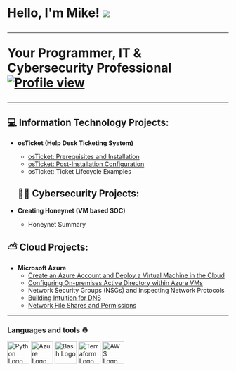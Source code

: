 <h1>Hello, I'm Mike! <img src="https://raw.githubusercontent.com/MartinHeinz/MartinHeinz/master/wave.gif" <br/>
  
 
---
 Your Programmer</a>, IT & Cybersecurity Professional</a>
[![Profile view](https://komarev.com/ghpvc/?username=Afrocybersamurai&label=Profile%20views&color=0e75b6&style=flat)](https://github.com/Afrocybersamurai)

 ---

    

<h2>💻 Information Technology Projects:</h2>

- <b>osTicket (Help Desk Ticketing System)</b>
  - [osTicket: Prerequisites and Installation](https://github.com/Afrocybersamurai/osticket-prereqs)
  - [osTicket: Post-Installation Configuration](https://github.com/Afrocybersamurai/osTicket---Post-Configuration-Setup)
  - osTicket: Ticket Lifecycle Examples
 

  <h2>👨‍💻 Cybersecurity Projects:</h2>

- <b>Creating Honeynet (VM based SOC)</b>
  - Honeynet Summary

<h2>⛅ Cloud Projects:</h2>

- <b>Microsoft Azure</b>
  - [Create an Azure Account and Deploy a Virtual Machine in the Cloud](https://github.com/Afrocybersamurai/Azure-VM-create)
  - [Configuring On-premises Active Directory within Azure VMs](https://github.com/Afrocybersamurai/active-directory-azure)
  - Network Security Groups (NSGs) and Inspecting Network Protocols
  - [Building Intuition for DNS](https://github.com/Afrocybersamurai/Building-Intuition-DNS)
  - [Network File Shares and Permissions](https://github.com/Afrocybersamurai/Network-File-Shares-and-Permissions)
 
   
---
### Languages and tools ⚙️
<!-- For more icons please follow  https://github.com/MikeCodesDotNET/ColoredBadges -->
<p>
 <img src="https://cdn.worldvectorlogo.com/logos/python-5.svg" alt="Python Logo" width="50" height="50"/>  <img src="https://cdn.worldvectorlogo.com/logos/azure-1.svg" alt="Azure Logo" width="50" height="50"/> <img src="https://cdn.worldvectorlogo.com/logos/bash-1.svg" alt="Bash Logo" width="50" height="50"/>
 <img src="https://user-images.githubusercontent.com/25181517/183345121-36788a6e-5462-424a-be67-af1ebeda79a2.png" alt="Terraform Logo" width="50" height="50"/> <img src="https://cdn.worldvectorlogo.com/logos/aws-2.svg" alt="AWS Logo" width="50" height="50"/>

</p>



<!--
**** is a ✨ _special_ ✨ repository because its `README.md` (this file) appears on your GitHub profile.

Here are some ideas to get you started:

- 🔭 I’m currently working on ...
- 🌱 I’m currently learning ...
- 👯 I’m looking to collaborate on ...
- 🤔 I’m looking for help with ...
- 💬 Ask me about ...
- 📫 How to reach me: ...
- 😄 Pronouns: ...
- ⚡ Fun fact: ...
-->
